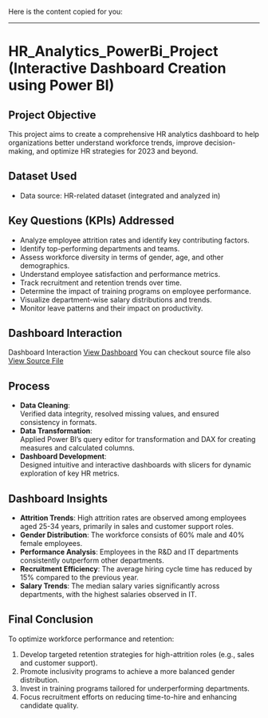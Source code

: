 Here is the content copied for you:

---

# HR_Analytics_PowerBi_Project (Interactive Dashboard Creation using Power BI)

## Project Objective

This project aims to create a comprehensive HR analytics dashboard to help organizations better understand workforce trends, improve decision-making, and optimize HR strategies for 2023 and beyond.

## Dataset Used

- Data source: HR-related dataset (integrated and analyzed in) <a href = "https://github.com/Jodrexter/HRPowerDash/blob/main/HR_Analytics.csv"></a>

## Key Questions (KPIs) Addressed

- Analyze employee attrition rates and identify key contributing factors.
- Identify top-performing departments and teams.
- Assess workforce diversity in terms of gender, age, and other demographics.
- Understand employee satisfaction and performance metrics.
- Track recruitment and retention trends over time.
- Determine the impact of training programs on employee performance.
- Visualize department-wise salary distributions and trends.
- Monitor leave patterns and their impact on productivity.

## Dashboard Interaction

Dashboard Interaction <a href="https://github.com/Jodrexter/HRPowerDash/blob/main/00_PowerBi_HR_Analytics_image.jpg">View Dashboard</a>
You can checkout source file also <a href="https://github.com/Jodrexter/HRPowerDash/blob/main/00_PowerBi_HR_Analytics_Project.pbix">View Source File </a>

## Process

- **Data Cleaning**:\
  Verified data integrity, resolved missing values, and ensured consistency in formats.
- **Data Transformation**:\
  Applied Power BI’s query editor for transformation and DAX for creating measures and calculated columns.
- **Dashboard Development**:\
  Designed intuitive and interactive dashboards with slicers for dynamic exploration of key HR metrics.

## Dashboard Insights

- **Attrition Trends**: High attrition rates are observed among employees aged 25-34 years, primarily in sales and customer support roles.
- **Gender Distribution**: The workforce consists of 60% male and 40% female employees.
- **Performance Analysis**: Employees in the R&D and IT departments consistently outperform other departments.
- **Recruitment Efficiency**: The average hiring cycle time has reduced by 15% compared to the previous year.
- **Salary Trends**: The median salary varies significantly across departments, with the highest salaries observed in IT.

## Final Conclusion

To optimize workforce performance and retention:

1. Develop targeted retention strategies for high-attrition roles (e.g., sales and customer support).
2. Promote inclusivity programs to achieve a more balanced gender distribution.
3. Invest in training programs tailored for underperforming departments.
4. Focus recruitment efforts on reducing time-to-hire and enhancing candidate quality.
